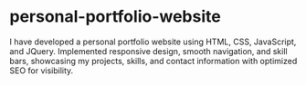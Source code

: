 # personal-portfolio-website
I have developed a personal portfolio website using HTML, CSS, JavaScript, and JQuery. Implemented responsive design, smooth navigation, and skill bars, showcasing my projects, skills, and contact information with optimized SEO for visibility.
